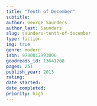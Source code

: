 ```yaml
---
title: "Tenth of December"
subtitle: 
author: George Saunders
author_last: Saunders
slug: saunders-tenth-of-december
type: fiction
img: true
genre: modern
isbn: 9780812993806
goodreads_id: 13641208
pages: 251
publish_year: 2013
rating: 
date_started:
date_completed:
priority: high
---
```

